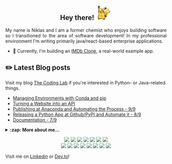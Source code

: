 <!-- ![](assets/forrest.jpg) -->

<h2 align="center">Hey there! <img src="assets/pikachu1.gif" width="50px"> </h2>

<p align="justify">
  My name is Niklas and I am a former chemist who enjoys building software so I transitioned to the area of software development! In my professional environment I'm writing primarily java/react-based enterprise applications. 
</p>

- 🚧 Currently, I'm building an [IMDb Clone](https://github.com/NiklasTiede/IMDb-Clone), a real-world example app.

## :pencil2: Latest Blog posts

Visit my blog [The Coding Lab](https://the-coding-lab.com/) if you're interested in Python- or Java-related things.

<!-- BLOG-POST-LIST:START -->
- [Managing Environments with Conda and pip](https://the-coding-lab.com/2021/conda-and-pip/)
- [Turning a Website into an API](https://the-coding-lab.com/2021/github-trending-api/)
- [Publishing at Anaconda and Automating the Process - 9/9](https://the-coding-lab.com/2021/9-publishing-at-anaconda/)
- [Releasing a Python App at Github/PyPI and Automate it - 8/9](https://the-coding-lab.com/2021/8-publishing-at-pypi/)
- [Documentation - 7/9](https://the-coding-lab.com/2021/7-documentation/)
<!-- BLOG-POST-LIST:END -->



<details>
    <summary><b>:zap: More about me...</b></summary>

<br>

[![niklastiede's github stats](https://github-readme-stats.vercel.app/api?username=niklastiede&count_private=true&show_icons=true&theme=tokyonight)](https://github.com/niklastiede/github-readme-stats)

[![Top Langs](https://github-readme-stats.vercel.app/api/top-langs/?username=niklastiede)](https://github.com/niklastiede/github-readme-stats)


</details>


<p id="Icons" align="center">
  
  <a alt="Java">
    <img src="https://img.shields.io/badge/Java-informational?style=flat-square&logo=java&logoColor=white&color=EE4C2C" />
  </a>
  <a alt="Spring Boot">
    <img src="https://img.shields.io/badge/Spring_Boot-informational?style=flat-square&logo=springboot&logoColor=white&color=39bf5d" />
  </a>
  <a alt="Elasticsearch">
    <img src="https://img.shields.io/badge/Elasticsearch-informational?style=flat-square&logo=elasticsearch&logoColor=white&color=005571" />
  </a>
  <a alt="RabbitMQ">
    <img src="https://img.shields.io/badge/RabbitMQ-informational?style=flat-square&logo=rabbitmq&logoColor=white&color=FF6600" />
  </a>
  <a alt="Oracle">
    <img src="https://img.shields.io/badge/Oracle-informational?style=flat-square&logo=oracle&logoColor=white&color=F80000" />
  </a>
  <a alt="Typescript">
    <img src="https://img.shields.io/badge/Typescript-informational?style=flat-square&logo=typescript&logoColor=black&color=0084ff" />
  </a>
  <a alt="React">
    <img src="https://img.shields.io/badge/React-informational?style=flat-square&logo=react&logoColor=black&color=00c2ed" />
  </a>

  
  <br>

  <a alt="Jenkins">
    <img src="https://img.shields.io/badge/Jenkins-informational?style=flat-square&logo=jenkins&logoColor=white&color=D24939" />
  </a>
  <a alt="Grafana">
    <img src="https://img.shields.io/badge/Grafana-informational?style=flat-square&logo=grafana&logoColor=white&color=F46800" />
  </a>
  <a alt="Jira">
    <img src="https://img.shields.io/badge/Jira-informational?style=flat-square&logo=jira&logoColor=white&color=0052CC" />
  </a>
  <a alt="Docker">
    <img src="https://img.shields.io/badge/Docker-informational?style=flat-square&logo=docker&logoColor=white&color=2496ED" />
  </a>
  <a alt="Rancher">
    <img src="https://img.shields.io/badge/Rancher-informational?style=flat-square&logo=rancher&logoColor=white&color=0075A8" />
  </a>
  <a alt="Kubernetes">
    <img src="https://img.shields.io/badge/Kubernetes-informational?style=flat-square&logo=kubernetes&logoColor=white&color=326CE5" />
  </a>
  <a alt="Python">
    <img src="https://img.shields.io/badge/Python-informational?style=flat-square&logo=python&logoColor=white&color=3776AB" />
  </a>
  <a alt="Linux">
    <img src="https://img.shields.io/badge/Linux-informational?style=flat-square&logo=linux&logoColor=black&color=FCC624" />
  </a>
  
  <br>
  
</p>



Visit me on [Linkedin](https://www.linkedin.com/in/niklas-tiede-3b57451b6/) or [Dev.to](https://dev.to/niklastiede)!

<!-- ---

Ask me anything [here](https://github.com/NiklasTiede/NiklasTiede/issues) or via email.
Happy Coding!
 -->

<!-- <p align="center">
  <img src="https://komarev.com/ghpvc/?username=NiklasTiede&color=7d7038" />
</p> -->
